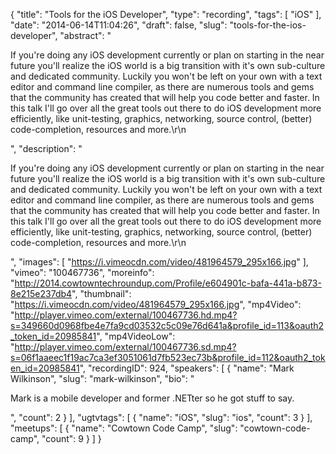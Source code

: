 {
  "title": "Tools for the iOS Developer",
  "type": "recording",
  "tags": [
    "iOS"
  ],
  "date": "2014-06-14T11:04:26",
  "draft": false,
  "slug": "tools-for-the-ios-developer",
  "abstract": "<p>If you're doing any iOS development currently or plan on starting in the near future you'll realize the iOS world is a big transition with it's own sub-culture and dedicated community.  Luckily you won't be left on your own with a text editor and command line compiler, as there are numerous tools and gems that the community has created that will help you code better and faster. In this talk I'll go over all the great tools out there to do iOS development more efficiently, like unit-testing, graphics, networking, source control, (better) code-completion, resources and more.\r\n</p>",
  "description": "<p>If you're doing any iOS development currently or plan on starting in the near future you'll realize the iOS world is a big transition with it's own sub-culture and dedicated community.  Luckily you won't be left on your own with a text editor and command line compiler, as there are numerous tools and gems that the community has created that will help you code better and faster. In this talk I'll go over all the great tools out there to do iOS development more efficiently, like unit-testing, graphics, networking, source control, (better) code-completion, resources and more.\r\n</p>",
  "images": [
    "https://i.vimeocdn.com/video/481964579_295x166.jpg"
  ],
  "vimeo": "100467736",
  "moreinfo": "http://2014.cowtowntechroundup.com/Profile/e604901c-bafa-441a-b873-8e215e237db4",
  "thumbnail": "https://i.vimeocdn.com/video/481964579_295x166.jpg",
  "mp4Video": "http://player.vimeo.com/external/100467736.hd.mp4?s=349660d0968fbe4e7fa9cd03532c5c09e76d641a&profile_id=113&oauth2_token_id=20985841",
  "mp4VideoLow": "http://player.vimeo.com/external/100467736.sd.mp4?s=06f1aaeec1f19ac7ca3ef3051061d7fb523ec73b&profile_id=112&oauth2_token_id=20985841",
  "recordingID": 924,
  "speakers": [
    {
      "name": "Mark Wilkinson",
      "slug": "mark-wilkinson",
      "bio": "<p>Mark is a mobile developer and former .NETter so he got stuff to say.</p>",
      "count": 2
    }
  ],
  "ugtvtags": [
    {
      "name": "iOS",
      "slug": "ios",
      "count": 3
    }
  ],
  "meetups": [
    {
      "name": "Cowtown Code Camp",
      "slug": "cowtown-code-camp",
      "count": 9
    }
  ]
}